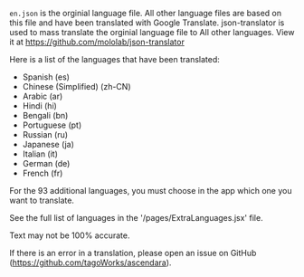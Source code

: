 `en.json` is the orginial language file. All other language files are
based on this file and have been translated with Google Translate.
json-translator is used to mass translate the orginial language file to All
other languages. View it at https://github.com/mololab/json-translator

Here is a list of the languages that have been translated:

- Spanish (es)
- Chinese (Simplified) (zh-CN)
- Arabic (ar)
- Hindi (hi)
- Bengali (bn)
- Portuguese (pt)
- Russian (ru)
- Japanese (ja)
- Italian (it)
- German (de)
- French (fr)


For the 93 additional languages, you must choose in the app which one you want to translate.

See the full list of languages in the '/pages/ExtraLanguages.jsx' file.

Text may not be 100% accurate.

If there is an error in a translation, please open an issue
on GitHub (https://github.com/tagoWorks/ascendara).

